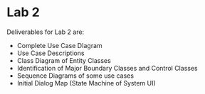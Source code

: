 # Lab 2

Deliverables for Lab 2 are:

- Complete Use Case DIagram
- Use Case Descriptions
- Class Diagram of Entity Classes
- Identification of Major Boundary Classes and Control Classes
- Sequence Diagrams of some use cases
- Initial Dialog Map (State Machine of System UI)